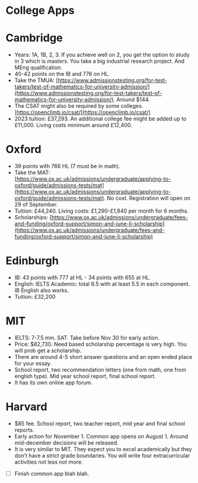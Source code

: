 # College Apps

# Cambridge

- Years: 1A, 1B, 2, 3. If you achieve well on 2, you get the option to study in 3 which is masters. You take a big industrial research project. And MEng qualification.
- 40-42 points on the IB and 776 on HL.
- Take the TMUA: [https://www.admissionstesting.org/for-test-takers/test-of-mathematics-for-university-admission/](https://www.admissionstesting.org/for-test-takers/test-of-mathematics-for-university-admission/). Around $144.
- The CSAT might also be required by some colleges. [https://openclimb.io/csat/](https://openclimb.io/csat/)
- 2023 tuition: £37,293. An additional college fee might be added up to £11,000. Living costs minimum around £12,400.

# Oxford

- 39 points with 766 HL (7 must be in math).
- Take the MAT: [https://www.ox.ac.uk/admissions/undergraduate/applying-to-oxford/guide/admissions-tests/mat](https://www.ox.ac.uk/admissions/undergraduate/applying-to-oxford/guide/admissions-tests/mat). No cost. Registration will open on 29 of September.
- Tuition: £44,240. Living costs: £1,290-£1,840 per month for 6 months.
- Scholarships: [https://www.ox.ac.uk/admissions/undergraduate/fees-and-funding/oxford-support/simon-and-june-li-scholarship](https://www.ox.ac.uk/admissions/undergraduate/fees-and-funding/oxford-support/simon-and-june-li-scholarship)

# Edinburgh

- IB: 43 points with 777 at HL - 34 points with 655 at HL.
- English: IELTS Academic: total 6.5 with at least 5.5 in each component. IB English also works.
- Tuition: £32,200

# MIT

- IELTS: 7-7.5 min. SAT. Take before Nov 30 for early action.
- Price: $82,730. Need based scholarship percentage is very high. You will prob get a scholarship.
- There are around 4-5 short answer questions and an open ended place for your essay.
- School report, two recommendation letters (one from math, one from english type). Mid year school report, final school report.
- It has its own online app forum.

# Harvard

- $85 fee. School report, two teacher report, mid year and final school reports.
- Early action for November 1. Common app opens on August 1. Around mid-december decisions will be released.
- It is very similar to MIT. They expect you to excel academically but they don’t have a strict grade boundaries. You will write four extracurricular activities not less not more.
- [ ]  Finish common app blah blah.